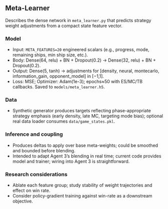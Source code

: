 ## Meta-Learner

Describes the dense network in `meta_learner.py` that predicts strategy weight adjustments from a compact state feature vector.

### Model
- Input: `META_FEATURES=20` engineered scalars (e.g., progress, mode, remaining ships, min ship size, etc.).
- Body: Dense(64, relu) + BN + Dropout(0.2) → Dense(32, relu) + BN + Dropout(0.2).
- Output: Dense(5, tanh) → adjustments for [density, neural, montecarlo, information_gain, opponent_model] in [−1,1].
- Loss: MSE; Optimizer: Adam(1e-3); epochs≈50 with ES/MC/TB callbacks. Saved to `models/meta_learner.h5`.

### Data
- Synthetic generator produces targets reflecting phase-appropriate strategy emphasis (early density, late MC, targeting mode bias); optional real data loader consumes `data/game_states.pkl`.

### Inference and coupling
- Produces deltas to apply over base meta-weights; could be smoothed and bounded before blending.
- Intended to adapt Agent 3’s blending in real time; current code provides model and trainer; wiring into Agent 3 is straightforward.

### Research considerations
- Ablate each feature group; study stability of weight trajectories and effect on win rate.
- Consider policy-gradient training against win-rate as a downstream objective.
